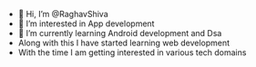 - 👋 Hi, I’m @RaghavShiva
- 👀 I’m interested in App development 
- 🌱 I’m currently learning Android development and Dsa
- Along with this I have started learning web development
- With the time I am getting interested in various tech domains
  

<!---
RaghavShiva/RaghavShiva is a ✨ special ✨ repository because its `README.md` (this file) appears on your GitHub profile.
You can click the Preview link to take a look at your changes.
--->
